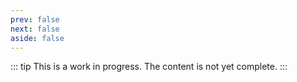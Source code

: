 ```yaml
---
prev: false
next: false
aside: false
---
```


::: tip
This is a work in progress. The content is not yet complete.
:::
